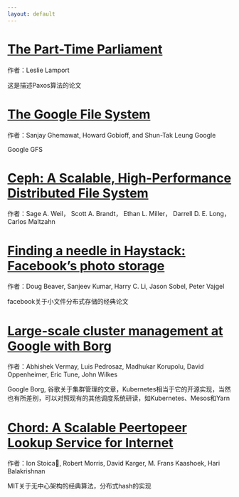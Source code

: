 ```yaml
---
layout: default
---
```


# [](#header-2)[The Part-Time Parliament](articles/Paxos)

作者：Leslie Lamport

这是描述Paxos算法的论文

# [](#header-2)[The Google File System](articles/GFS)

作者：Sanjay Ghemawat, Howard Gobioff, and Shun-Tak Leung
Google

Google GFS
# [](#header-2)[Ceph: A Scalable, High-Performance Distributed File System](articles/ceph)

作者：Sage A. Weil， Scott A. Brandt， Ethan L. Miller， Darrell D. E. Long， Carlos Maltzahn


# [](#header-2)[Finding a needle in Haystack: Facebook’s photo storage](articles/Haystack)

作者：Doug Beaver, Sanjeev Kumar, Harry C. Li, Jason Sobel, Peter Vajgel

facebook关于小文件分布式存储的经典论文

# [](#header-2)[Large-scale cluster management at Google with Borg](articles/Borg)

作者：Abhishek Vermay, Luis Pedrosaz, Madhukar Korupolu, David Oppenheimer, Eric Tune, John Wilkes

Google Borg, 谷歌关于集群管理的文章，Kubernetes相当于它的开源实现，当然也有所差别，可以对照现有的其他调度系统研读，如Kubernetes、Mesos和Yarn

# [](#header-2)[Chord: A Scalable Peertopeer Lookup Service for Internet](articles/Chord)

作者：Ion Stoica􀀀, Robert Morris, David Karger, M. Frans Kaashoek, Hari Balakrishnan

MIT关于无中心架构的经典算法，分布式hash的实现
